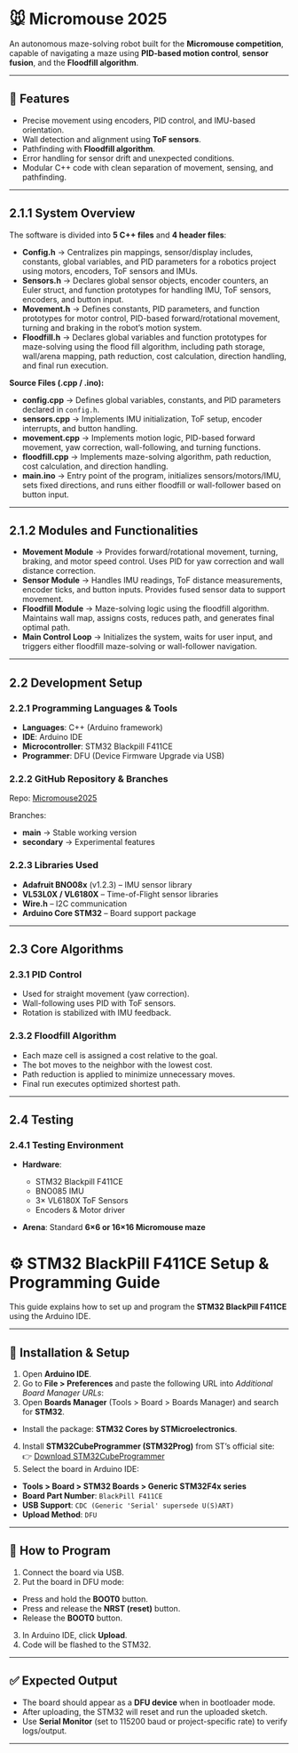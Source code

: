 # 🐭 Micromouse 2025

An autonomous maze-solving robot built for the **Micromouse competition**, capable of navigating a maze using **PID-based motion control**, **sensor fusion**, and the **Floodfill algorithm**.  

---

## 📌 Features
- Precise movement using encoders, PID control, and IMU-based orientation.  
- Wall detection and alignment using **ToF sensors**.  
- Pathfinding with **Floodfill algorithm**.  
- Error handling for sensor drift and unexpected conditions.  
- Modular C++ code with clean separation of movement, sensing, and pathfinding.  

---

## 2.1.1 System Overview

The software is divided into **5 C++ files** and **4 header files**:

- **Config.h** → Centralizes pin mappings, sensor/display includes, constants, global variables, and PID parameters for a robotics project using motors, encoders, ToF sensors and IMUs.  
- **Sensors.h** → Declares global sensor objects, encoder counters, an Euler struct, and function prototypes for handling IMU, ToF sensors, encoders, and button input.  
- **Movement.h** → Defines constants, PID parameters, and function prototypes for motor control, PID-based forward/rotational movement, turning and braking in the robot’s motion system.  
- **Floodfill.h** → Declares global variables and function prototypes for maze-solving using the flood fill algorithm, including path storage, wall/arena mapping, path reduction, cost calculation, direction handling, and final run execution.  

**Source Files (.cpp / .ino):**
- **config.cpp** → Defines global variables, constants, and PID parameters declared in `config.h`.  
- **sensors.cpp** → Implements IMU initialization, ToF setup, encoder interrupts, and button handling.  
- **movement.cpp** → Implements motion logic, PID-based forward movement, yaw correction, wall-following, and turning functions.  
- **floodfill.cpp** → Implements maze-solving algorithm, path reduction, cost calculation, and direction handling.  
- **main.ino** → Entry point of the program, initializes sensors/motors/IMU, sets fixed directions, and runs either floodfill or wall-follower based on button input.  

---

## 2.1.2 Modules and Functionalities

- **Movement Module** → Provides forward/rotational movement, turning, braking, and motor speed control. Uses PID for yaw correction and wall distance correction.  
- **Sensor Module** → Handles IMU readings, ToF distance measurements, encoder ticks, and button inputs. Provides fused sensor data to support movement.  
- **Floodfill Module** → Maze-solving logic using the floodfill algorithm. Maintains wall map, assigns costs, reduces path, and generates final optimal path.  
- **Main Control Loop** → Initializes the system, waits for user input, and triggers either floodfill maze-solving or wall-follower navigation.  

---

## 2.2 Development Setup

### 2.2.1 Programming Languages & Tools
- **Languages**: C++ (Arduino framework)  
- **IDE**: Arduino IDE  
- **Microcontroller**: STM32 Blackpill F411CE  
- **Programmer**: DFU (Device Firmware Upgrade via USB)  

### 2.2.2 GitHub Repository & Branches
Repo: [Micromouse2025](https://github.com/RnCManipal/Micromouse2025)  

Branches:  
- **main** → Stable working version  
- **secondary** → Experimental features  

### 2.2.3 Libraries Used
- **Adafruit BNO08x** (v1.2.3) – IMU sensor library  
- **VL53L0X / VL6180X** – Time-of-Flight sensor libraries  
- **Wire.h** – I2C communication  
- **Arduino Core STM32** – Board support package  

---

## 2.3 Core Algorithms

### 2.3.1 PID Control
- Used for straight movement (yaw correction).  
- Wall-following uses PID with ToF sensors.  
- Rotation is stabilized with IMU feedback.  

### 2.3.2 Floodfill Algorithm
- Each maze cell is assigned a cost relative to the goal.  
- The bot moves to the neighbor with the lowest cost.  
- Path reduction is applied to minimize unnecessary moves.  
- Final run executes optimized shortest path.  

---

## 2.4 Testing

### 2.4.1 Testing Environment
- **Hardware**:  
  - STM32 Blackpill F411CE  
  - BNO085 IMU  
  - 3× VL6180X ToF Sensors  
  - Encoders & Motor driver  

- **Arena**: Standard **6×6 or 16×16 Micromouse maze**  

# ⚙️ STM32 BlackPill F411CE Setup & Programming Guide

This guide explains how to set up and program the **STM32 BlackPill F411CE** using the Arduino IDE.

---

## 🔧 Installation & Setup

1. Open **Arduino IDE**.  
2. Go to **File > Preferences** and paste the following URL into *Additional Board Manager URLs*:  
3. Open **Boards Manager** (Tools > Board > Boards Manager) and search for **STM32**.  
- Install the package: **STM32 Cores by STMicroelectronics**.  
4. Install **STM32CubeProgrammer (STM32Prog)** from ST’s official site:  
👉 [Download STM32CubeProgrammer](https://www.st.com/en/development-tools/stm32cubeprog.html)  
5. Select the board in Arduino IDE:  
- **Tools > Board > STM32 Boards > Generic STM32F4x series**  
- **Board Part Number**: `BlackPill F411CE`  
- **USB Support**: `CDC (Generic 'Serial' supersede U(S)ART)`  
- **Upload Method**: `DFU`  

---

## 🚀 How to Program

1. Connect the board via USB.  
2. Put the board in DFU mode:  
- Press and hold the **BOOT0** button.  
- Press and release the **NRST (reset)** button.  
- Release the **BOOT0** button.  
3. In Arduino IDE, click **Upload**.  
4. Code will be flashed to the STM32.  

---

## ✅ Expected Output

- The board should appear as a **DFU device** when in bootloader mode.  
- After uploading, the STM32 will reset and run the uploaded sketch.  
- Use **Serial Monitor** (set to 115200 baud or project-specific rate) to verify logs/output.  

---


